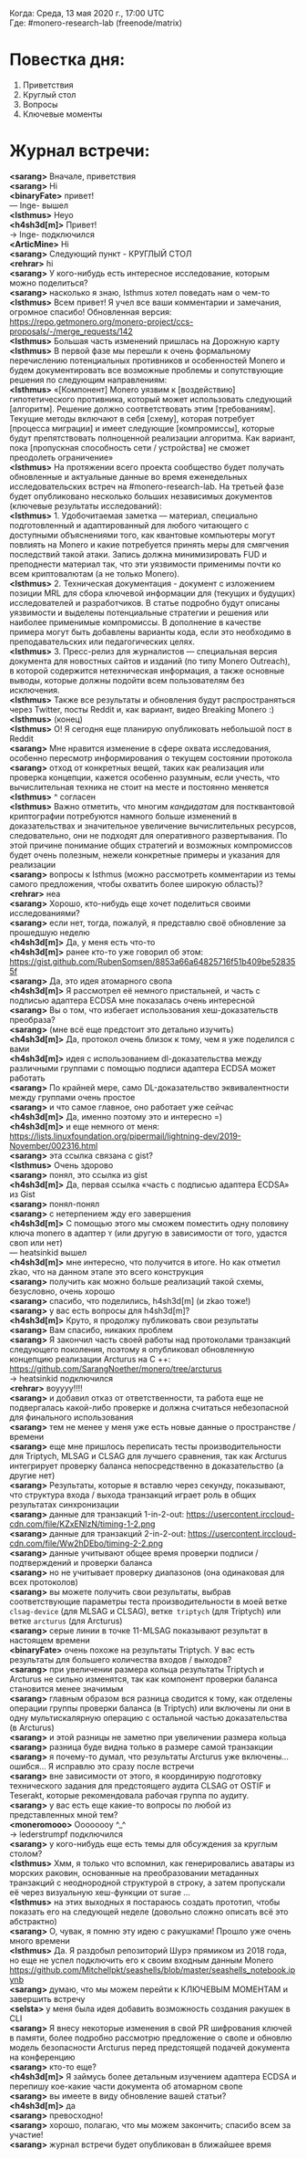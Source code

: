 Когда: Среда, 13 мая 2020 г., 17:00 UTC  
Где: #monero-research-lab (freenode/matrix)

# Повестка дня:
1. Приветствия
2. Круглый стол
3. Вопросы
4. Ключевые моменты

# Журнал встречи:

**\<sarang\>** Вначале, приветствия  
**\<sarang\>** Hi  
**\<binaryFate\>** привет!  
— Inge- вышел  
**\<Isthmus\>** Heyo  
**\<h4sh3d[m]\>** Привет!  
→ Inge- подключился  
**\<ArticMine\>** Hi  
**\<sarang\>** Следующий пункт - КРУГЛЫЙ СТОЛ  
**\<rehrar\>** hi  
**\<sarang\>** У кого-нибудь есть интересное исследование, которым можно поделиться?  
**\<sarang\>** насколько я знаю, Isthmus хотел поведать нам о чем-то  
**\<Isthmus\>** Всем привет! Я учел все ваши комментарии и замечания, огромное спасибо! Обновленная версия: https://repo.getmonero.org/monero-project/ccs-proposals/-/merge_requests/142  
**\<Isthmus\>** Большая часть изменений пришлась на Дорожную карту  
**\<Isthmus\>** В первой фазе мы перешли к очень формальному перечислению потенциальных противников и особенностей Monero и будем документировать все возможные проблемы и сопутствующие решения по следующим направлениям:  
**\<Isthmus\>** «[Компонент] Monero уязвим к [воздействию] гипотетического противника, который может использовать следующий [алгоритм]. Решение должно соответствовать этим [требованиям]. Текущие методы включают в себя [схему], которая потребует [процесса миграции] и имеет следующие [компромиссы], которые будут препятствовать полноценной реализации алгоритма. Как вариант, пока [пропускная способность сети / устройства] не сможет преодолеть ограничение»  
**\<Isthmus\>** На протяжении всего проекта сообщество будет получать обновленные и актуальные данные во время еженедельных исследовательских встреч на #monero-research-lab. На третьей фазе будет опубликовано несколько больших независимых документов (ключевые результаты исследований):  
**\<Isthmus\>** 1. Удобочитаемая заметка — материал, специально подготовленный и адаптированный для любого читающего с доступными объяснениями того, как квантовые компьютеры могут повлиять на Monero и какие потребуется принять меры для смягчения последствий такой атаки. Запись должна минимизировать FUD и преподнести материал так, что эти уязвимости применимы почти ко всем криптовалютам (а не только Monero).  
**\<Isthmus\>** 2. Техническая документация - документ с изложением позиции MRL для сбора ключевой информации для (текущих и будущих) исследователей и разработчиков. В статье подробно будут описаны уязвимости и выделены потенциальные стратегии и решения или наиболее применимые компромиссы. В дополнение в качестве примера могут быть добавлены варианты кода, если это необходимо в преподавательских или педагогических целях.  
**\<Isthmus\>** 3. Пресс-релиз для журналистов — специальная версия документа для новостных сайтов и изданий (по типу Monero Outreach), в которой содержится нетехническая информация, а также основные выводы, которые должны подойти всем пользователям без исключения.  
**\<Isthmus\>** Также все результаты и обновления будут распространяться через Twitter, посты Reddit и, как вариант, видео Breaking Monero :)  
**\<Isthmus\>** (конец)  
**\<Isthmus\>** О! Я сегодня еще планирую опубликовать небольшой пост в Reddit  
**\<sarang\>** Мне нравится изменение в сфере охвата исследования, особенно пересмотр информирования о текущем состоянии протокола  
**\<sarang\>** отход от конкретных вещей, таких как реализация или проверка концепции, кажется особенно разумным, если учесть, что вычислительная техника не стоит на месте и постоянно меняется  
**\<Isthmus\>** ^ согласен  
**\<Isthmus\>** Важно отметить, что многим *кандидатам* для постквантовой криптографии потребуются намного больше изменений в доказательствах и значительное увеличение вычислительных ресурсов, следовательно, они не подходят для оперативного развертывания. По этой причине понимание общих стратегий и возможных компромиссов будет очень полезным, нежели конкретные примеры и указания для реализации  
**\<sarang\>** вопросы к Isthmus (можно рассмотреть комментарии из темы самого предложения, чтобы охватить более широкую область)?  
**\<rehrar\>** неа  
**\<sarang\>** Хорошо, кто-нибудь еще хочет поделиться своими исследованиями?  
**\<sarang\>** если нет, тогда, пожалуй, я представлю своё обновление за прошедшую неделю  
**\<h4sh3d[m]\>** Да, у меня есть что-то  
**\<h4sh3d[m]\>** ранее кто-то уже говорил об этом: https://gist.github.com/RubenSomsen/8853a66a64825716f51b409be528355f  
**\<sarang\>** Да, это идея атомарного свопа  
**\<h4sh3d[m]\>** Я рассмотрел её немного пристальней, и часть с подписью адаптера ECDSA мне показалась очень интересной  
**\<sarang\>** Вы о том, что избегает использования хеш-доказательств преобраза?  
**\<sarang\>** (мне всё еще предстоит это детально изучить)  
**\<h4sh3d[m]\>** Да, протокол очень близок к тому, чем я уже поделился с вами  
**\<h4sh3d[m]\>** идея с использованием dl-доказательства между различными группами с помощью подписи адаптера ECDSA может работать  
**\<sarang\>** По крайней мере, само DL-доказательство эквивалентности между группами очень простое  
**\<sarang\>** и что самое главное, оно работает уже сейчас  
**\<h4sh3d[m]\>** Да, именно поэтому это и интересно =)  
**\<h4sh3d[m]\>** и еще немного от меня: https://lists.linuxfoundation.org/pipermail/lightning-dev/2019-November/002316.html  
**\<sarang\>** эта ссылка связана с gist?  
**\<Isthmus\>** Очень здорово  
**\<sarang\>** понял, это ссылка из gist  
**\<h4sh3d[m]\>** Да, первая ссылка «часть с подписью адаптера ECDSA» из Gist  
**\<sarang\>** понял-понял  
**\<sarang\>** с нетерпением жду его завершения  
**\<h4sh3d[m]\>** С помощью этого мы сможем поместить одну половину ключа monero в адаптер `Y` (или другую в зависимости от того, удастся своп или нет)  
— heatsinkid вышел  
**\<h4sh3d[m]\>** мне интересно, что получится в итоге. Но как отметил zkao, что на данном этапе это всего конструкция  
**\<sarang\>** получить как можно больше реализаций такой схемы, безусловно, очень хорошо  
**\<sarang\>** спасибо, что поделились, h4sh3d[m] (и zkao тоже!)  
**\<sarang\>** у вас есть вопросы для h4sh3d[m]?  
**\<h4sh3d[m]\>** Круто, я продолжу публиковать свои результаты  
**\<sarang\>** Вам спасибо, никаких проблем  
**\<sarang\>** Я закончил часть своей работы над протоколами транзакций следующего поколения, поэтому я опубликовал обновленную концепцию реализации Arcturus на C ++: https://github.com/SarangNoether/monero/tree/arcturus  
→ heatsinkid подключился  
**\<rehrar\>** воуууу!!!!  
**\<sarang\>** и добавил отказ от ответственности, та работа еще не подвергалась какой-либо проверке и должна считаться небезопасной для финального использования  
**\<sarang\>** тем не менее у меня уже есть новые данные о пространстве / времени  
**\<sarang\>** еще мне пришлось переписать тесты производительности для Triptych, MLSAG и CLSAG для лучшего сравнения, так как Arcturus интегрирует проверку баланса непосредственно в доказательство (а другие нет)  
**\<sarang\>** Результаты, которые я вставлю через секунду, показывают, что структура входа / выхода транзакций играет роль в общих результатах синхронизации  
**\<sarang\>** данные для транзакций 1-in-2-out: https://usercontent.irccloud-cdn.com/file/KZxENlzN/timing-1-2.png  
**\<sarang\>** данные для транзакций 2-in-2-out: https://usercontent.irccloud-cdn.com/file/Ww2hDEbo/timing-2-2.png  
**\<sarang\>** данные учитывают общее время проверки подписи / подтверждений и проверки баланса  
**\<sarang\>** но не учитывает проверку диапазонов (она одинаковая для всех протоколов)  
**\<sarang\>** вы можете получить свои результаты, выбрав соответствующие параметры теста производительности в моей ветке `clsag-device` (для MLSAG и CLSAG), ветке` triptych` (для Triptych) или ветке `arcturus` (для Arcturus)  
**\<sarang\>** серые линии в точке 11-MLSAG показывают результат в настоящем времени  
**\<binaryFate\>** очень похоже на результаты Triptych. У вас есть результаты для большего количества входов / выходов?  
**\<sarang\>** при увеличении размера кольца результаты Triptych и Arcturus не сильно изменятся, так как компонент проверки баланса становится менее значимым  
**\<sarang\>** главным образом вся разница сводится к тому, как отделены операции группы проверки баланса (в Triptych) или включены ли они в одну мультискалярную операцию с остальной частью доказательства (в Arcturus)  
**\<sarang\>** и этой разницы не заметно при увеличении размера кольца  
**\<sarang\>** разница буде видна только в размере самой транзакции  
**\<sarang\>** я почему-то думал, что результаты Arcturus уже включены… ошибся... Я исправлю это сразу после встречи  
**\<sarang\>** вне зависимости от этого, я координирую подготовку технического задания для предстоящего аудита CLSAG от OSTIF и Teserakt, которые рекомендовала рабочая группа по аудиту.  
**\<sarang\>** у вас есть еще какие-то вопросы по любой из представленных мной тем?  
**\<moneromooo\>** Оооооооу ^_^  
→ lederstrumpf подключился  
**\<sarang\>** у кого-нибудь еще есть темы для обсуждения за круглым столом?  
**\<Isthmus\>** Хмм, я только что вспомнил, как генерировались аватары из морских раковин, основанные на преобразовании метаданных транзакций с неоднородной структурой в строку, а затем пропускали её через визуальную хеш-функции от surae ...  
**\<Isthmus\>** на этих выходных я постараюсь создать прототип, чтобы показать его на следующей неделе (довольно сложно описать всё это абстрактно)  
**\<sarang\>** О, чувак, я помню эту идею с ракушками! Прошло уже очень много времени  
**\<Isthmus\>** Да. Я раздобыл репозиторий Шурэ прямиком из 2018 года, но еще не успел подключить его к своим входным данным Monero https://github.com/Mitchellpkt/seashells/blob/master/seashells_notebook.ipynb  
**\<sarang\>** думаю, что мы можем перейти к КЛЮЧЕВЫМ МОМЕНТАМ и завершить встречу  
**\<selsta\>** у меня была идея добавить возможность создания ракушек в CLI  
**\<sarang\>** Я внесу некоторые изменения в свой PR шифрования ключей в памяти, более подробно рассмотрю предложение о свопе и обновлю модель безопасности Arcturus перед предстоящей подачей документа на конференцию  
**\<sarang\>** кто-то еще?  
**\<h4sh3d[m]\>** Я займусь более детальным изучением адаптера ECDSA и перепишу кое-какие части документа об атомарном свопе  
**\<sarang\>** вы имеете в виду обновление вашей статьи?  
**\<h4sh3d[m]\>** да  
**\<sarang\>** превосходно!  
**\<sarang\>** хорошо, полагаю, что мы можем закончить; спасибо всем за участие!  
**\<sarang\>** журнал встречи будет опубликован в ближайшее время  
